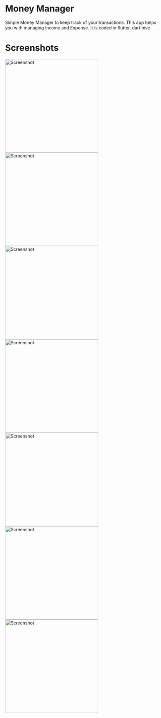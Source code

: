 # Money Manager

Simple Money Manager to keep track of your transactions. This app helps you with managing Income and Expense. It is coded in flutter, dart hive

# Screenshots


<img src="https://github.com/CaptainBiswa69/Money-Manager/blob/master/Screenshots/Screenshot_1648316161.png" width="300" alt="Screenshot" >


<img src="https://github.com/CaptainBiswa69/Money-Manager/blob/master/Screenshots/Screenshot_1648316305.png" width="300" alt="Screenshot" >


<img src="https://github.com/CaptainBiswa69/Money-Manager/blob/master/Screenshots/Screenshot_1648316360.png" width="300" alt="Screenshot" >


<img src="https://github.com/CaptainBiswa69/Money-Manager/blob/master/Screenshots/Screenshot_1648316395.png" width="300" alt="Screenshot" >


<img src="https://github.com/CaptainBiswa69/Money-Manager/blob/master/Screenshots/Screenshot_1648316400.png" width="300" alt="Screenshot" >


<img src="https://github.com/CaptainBiswa69/Money-Manager/blob/master/Screenshots/Screenshot_1648316433.png" width="300" alt="Screenshot" >


<img src="https://github.com/CaptainBiswa69/Money-Manager/blob/master/Screenshots/Screenshot_1648316447.png" width="300" alt="Screenshot" >











